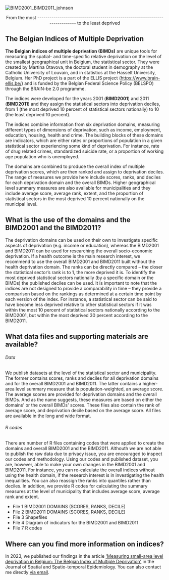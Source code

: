 
![BIMD2001_BIMD2011_johnson](https://github.com/bimd-project/bimd/assets/104343943/dd425df8-d7d1-45cb-a764-4d7d39ca0a0b)
                            <div align="center">
  From the most --------------------------------------------------------------------------- to the least deprived
</div>





## The Belgian Indices of Multiple Deprivation

**The Belgian indices of multiple deprivation (BIMDs)** are unique tools for measuring the spatial- and time-specific relative deprivation on the level of the smallest geographical unit in Belgium, the statistical sector. They were created by Martina Otavova, the doctoral student in demography at the Catholic University of Louvain, and in statistics at the Hasselt University, Belgium. Her PhD project is a part of the ELLIS project (https://www.brain-ellis.be/) and is funded by the Belgian Federal Science Policy (BELSPO) through the BRAIN-be 2.0 programme. 

The indices were developed for the years 2001 (**BIMD2001**) and 2011 (**BIMD2011**) and they assign the statistical sectors into deprivation deciles, from 1 (the most deprived 10 percent of statistical sectors nationally) to 10 (the least deprived 10 percent). 

The indices combine information from six deprivation domains, measuring different types of dimensions of deprivation, such as income, employment, education, housing, health and crime. The building blocks of these domains are indicators, which are either rates or proportions of population in a given statistical sector experiencing some kind of deprivation. For instance, rate of drug related crimes, standardized suicide rate, or a proportion of working age population who is unemployed.  

The domains are combined to produce the overall index of multiple deprivation scores, which are then ranked and assign to deprivation deciles. The range of measures we provide here include scores, ranks, and deciles for each deprivation domain and the overall BIMDs. Higher geographical level summary measures are also available for municipalities and they include average score, average rank, extent, and the proportion of statistical sectors in the most deprived 10 percent nationally on the municipal level. 

## What is the use of the domains and the BIMD2001 and the BIMD2011?
The deprivation domains can be used on their own to investigate specific aspects of deprivation (e.g. income or education), whereas the BIMD2001 and BIMD2011 can be used for researching the overall socio-economic deprivation. If a health outcome is the main research interest, we recommend to use the overall BIMD2001 and BIMD2011 built without the health deprivation domain. 
The ranks can be directly compared – the closer the statistical sector’s rank is to 1, the more deprived it is. To identify the most deprived statistical sectors nationally (by a specific domain or the BIMDs) the published deciles can be used. It is important to note that the indices are not designed to provide a comparability in time – they provide a comparison based on the rankings as determined at a certain time point by each version of the index. For instance, a statistical sector can be said to have become less deprived relative to other statistical sectors if it was within the most 10 percent of statistical sectors nationally according to the BIMD2001, but within the most deprived 30 percent according to the BIMD2011.  

## What data files and supporting materials are available? 
###### Data 
We publish datasets at the level of the statistical sector and municipality. The former contains scores, ranks and deciles for all deprivation domains and for the overall BIMD2001 and BIMD2011. The latter contains a higher-area level summary measure that is population-weighted, an average score. The average scores are provided for deprivation domains and the overall BIMDs. And as the name suggests, these measures are based on either the domains' or the overall BIMDs' scores. These files also contain the rank of average score, and deprivation decile based on the average score. All files are available in the long and wide format. 


###### R codes
There are number of R files containing codes that were applied to create the domains and overall BIMD2001 and the BIMD2011. Althouth we are not able to publish the raw data due to privacy issue, you are encouraged to inspect our codes and methodology. Using our codes and published dataset, you are, however, able to make your own changes in the BIMD2001 and BIMD2011. For instance, you can re-calculate the overall indices without using the health domain, if the research interest is in investigating the health inequalities. You can also reassign the ranks into quantiles rather than deciles. In addition, we provide R codes for calculating the summary measures at the level of municipality that includes average score, average rank and extent. 

- File 1 BIMD2001 DOMAINS (SCORES, RANKS, DECILE)
- File 2 BIMD2011 DOMAINS (SCORES, RANKS, DECILE)
- File 3 Shapefiles  
- File 4 Diagram of indicators for the BIMD2001 and BIMD2011
- File 7 R codes

## Where can you find more information on indices? 
In 2023, we published our findings in the article ['Measuring small-area level deprivation in Belgium: The Belgian Index of Multiple Deprivation'](https://doi.org/10.1016/j.sste.2023.100587) in the Journal of Spatial and Spatio-temporal Epidemiology. You can also contact me directly [via email](martina.otavova@uclouvain.be).  
